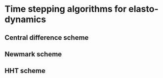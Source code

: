 # Time stepping algorithms for elasto-dynamics

## Central difference scheme

## Newmark scheme

## HHT scheme
